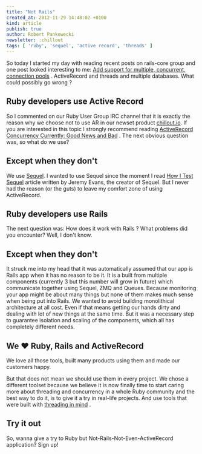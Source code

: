 ```yaml
---
title: "Not Rails"
created_at: 2012-11-29 14:48:02 +0100
kind: article
publish: true
author: Robert Pankowecki
newsletter: :chillout
tags: [ 'ruby', 'sequel', 'active record', 'threads' ]
---
```


So today I started my day with reading recent posts on rails-core group and one post
looked interesting to me: [Add support for multiple, concurrent, connection pools](https://groups.google.com/d/topic/rubyonrails-core/EF1ycXz-3BA/discussion) .
ActiveRecord and threads and multiple databases. What could possibly go wrong ?

<!-- more -->

## Ruby developers use Active Record

So I commented on our Ruby User Group IRC channel that it is exactly the reason why we choose not to
use AR in our newset product [chillout.io](http://chillout.io). If you are interested in this topic
I strongly recommend reading [ActiveRecord Concurrency Currently: Good News and Bad](http://bibwild.wordpress.com/2012/03/15/activerecord-concurrency-currently-good-news-and-bad/) .
The next obvious question was, so what do we use?

## Except when they don't

We use [Sequel](http://sequel.rubyforge.org/). I wanted to use Sequel since the moment
I read [How I Test Sequel](http://sequel.heroku.com/2010/05/19/how-i-test-sequel/) article
written by Jeremy Evans, the creator of Sequel. But I never had the reason (or the guts)
to leave my comfort zone of using ActiveRecord.

## Ruby developers use Rails

The next question was: How does it work with Rails ? What problems did you encounter? Well, I don't know.

## Except when they don't

It struck me into my head that it was automatically assumed that our app is Rails app when
it has no reason to be it. It is a built from multiple components (currently 3 but this number
will grow in future) which communicate together using Sequel, ZMQ and Queues. Because
monitoring your app might be about many things but none of them makes much sense when
being put into Rails. We wanted to avoid building monolithical architecture at all cost.
Even if that means getting our hands dirty and dealing with lot of new things at the same time.
But it was a necessary step to guarantee isolation and scaling of the components, which all has
completely different needs.

## We ❤  Ruby, Rails and ActiveRecord

We love all those tools, built many products using them and made our customers happy.

But that does not mean we should use them in every project. We chose a different toolset
because we believe it is now finally time to start caring more about threading and concurrency in a whole
Ruby community and the best way to do it, is to give it a try in real-life projects. And
use tools that were built with [threading in mind](http://sequel.rubyforge.org/rdoc/files/doc/thread_safety_rdoc.html) .

## Try it out

So, wanna give a try to Ruby but Not-Rails-Not-Even-ActiveRecord application? Sign up!


